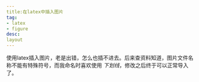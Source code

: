 ```yaml
---
title:在latex中插入图片
tag:
- latex
- figure
desc:
layout
---
```


使用latex插入图片，老是出错，怎么也插不进去。后来查资料知道，图片文件名称不能有特殊符号，而我命名时喜欢使用 *下划线*，修改之后终于可以正常导入了。